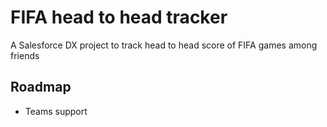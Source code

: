 # FIFA head to head tracker

A Salesforce DX project to track head to head score of FIFA games among friends

## Roadmap
- Teams support

